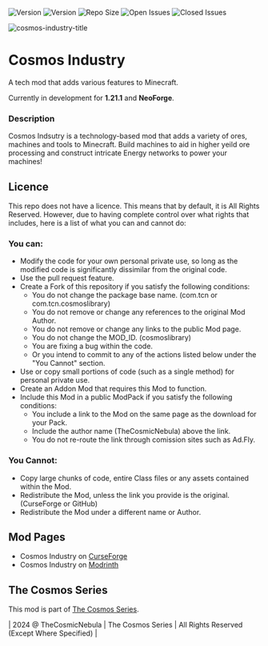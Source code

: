 ![Version](https://img.shields.io/badge/VERSION-1.21.1-FF5F1F?style=for-the-badge) ![Version](https://img.shields.io/badge/Loader-NeoForge-ffa835?style=for-the-badge) ![Repo Size](https://img.shields.io/github/repo-size/TheCosmosSeries/CosmosIndustry?label=REPO%20SIZE&style=for-the-badge) ![Open Issues](https://img.shields.io/github/issues/TheCosmosSeries/CosmosIndustry?style=for-the-badge) ![Closed Issues](https://img.shields.io/github/issues-closed/TheCosmosSeries/CosmosIndustry?color=green&style=for-the-badge)

![cosmos-industry-title](https://github.com/user-attachments/assets/5beb709a-59a5-4c25-9f5e-4cdb6c8ceadb)

# Cosmos Industry
A tech mod that adds various features to Minecraft.

Currently in development for **1.21.1** and **NeoForge**.

### Description
Cosmos Indsutry is a technology-based mod that adds a variety of ores, machines and tools to Minecraft. Build machines to aid in higher yeild ore processing and construct intricate Energy networks to power your machines!

## Licence
This repo does not have a licence. This means that by default, it is All Rights Reserved. However, due to having complete control over what rights that includes, here is a list of what you can and cannot do:

### You can:
 - Modify the code for your own personal private use, so long as the modified code is significantly dissimilar from the original code.
 - Use the pull request feature.
 - Create a Fork of this repository if you satisfy the following conditions:
   - You do not change the package base name. (com.tcn or com.tcn.cosmoslibrary)
   - You do not remove or change any references to the original Mod Author.
   - You do not remove or change any links to the public Mod page.
   - You do not change the MOD_ID. (cosmoslibrary)
   - You are fixing a bug within the code.
   - Or you intend to commit to any of the actions listed below under the "You Cannot" section.
 - Use or copy small portions of code (such as a single method) for personal private use.
 - Create an Addon Mod that requires this Mod to function.
 - Include this Mod in a public ModPack if you satisfy the following conditions:
   - You include a link to the Mod on the same page as the download for your Pack.
   - Include the author name (TheCosmicNebula) above the link.
   - You do not re-route the link through comission sites such as Ad.Fly.

### You Cannot:
 - Copy large chunks of code, entire Class files or any assets contained within the Mod.
 - Redistribute the Mod, unless the link you provide is the original. (CurseForge or GitHub)
 - Redistribute the Mod under a different name or Author.

## Mod Pages
- Cosmos Industry on [CurseForge](https://www..curseforge.com/minecraft/mc-mods/cosmos-industry)
- Cosmos Industry on [Modrinth](https://www.modrinth)


## The Cosmos Series
This mod is part of [The Cosmos Series](https://www.github.com/TheCosmosSeries).

| 2024 @ TheCosmicNebula | The Cosmos Series | All Rights Reserved (Except Where Specified) |
